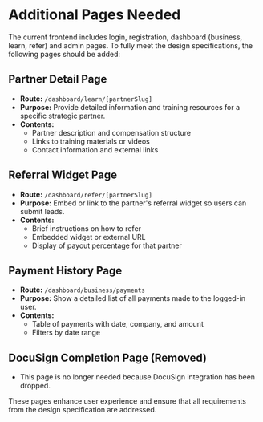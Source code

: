# Additional Pages Needed

The current frontend includes login, registration, dashboard (business, learn, refer) and admin pages. To fully meet the design specifications, the following pages should be added:

## Partner Detail Page
- **Route:** `/dashboard/learn/[partnerSlug]`
- **Purpose:** Provide detailed information and training resources for a specific strategic partner.
- **Contents:**
  - Partner description and compensation structure
  - Links to training materials or videos
  - Contact information and external links

## Referral Widget Page
- **Route:** `/dashboard/refer/[partnerSlug]`
- **Purpose:** Embed or link to the partner's referral widget so users can submit leads.
- **Contents:**
  - Brief instructions on how to refer
  - Embedded widget or external URL
  - Display of payout percentage for that partner

## Payment History Page
- **Route:** `/dashboard/business/payments`
- **Purpose:** Show a detailed list of all payments made to the logged-in user.
- **Contents:**
  - Table of payments with date, company, and amount
  - Filters by date range

## DocuSign Completion Page (Removed)
- This page is no longer needed because DocuSign integration has been dropped.

These pages enhance user experience and ensure that all requirements from the design specification are addressed.

